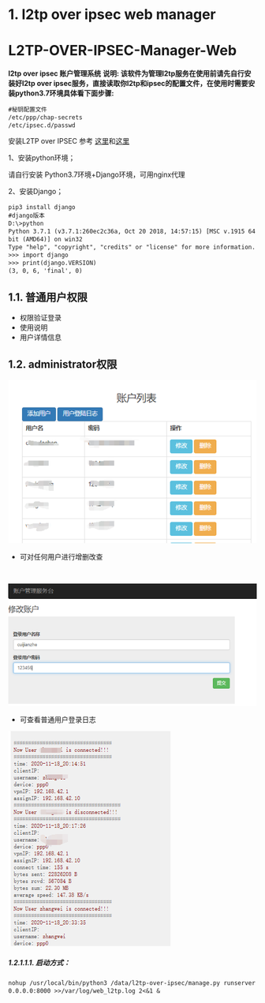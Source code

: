 # 1. l2tp over ipsec web manager

# L2TP-OVER-IPSEC-Manager-Web
**l2tp over ipsec 账户管理系统**
**说明: 该软件为管理l2tp服务在使用前请先自行安装好l2tp over ipsec服务，直接读取你l2tp和ipsec的配置文件，在使用时需要安装python3.7环境具体看下面步骤:**

```
#秘钥配置文件
/etc/ppp/chap-secrets
/etc/ipsec.d/passwd
```

安装L2TP over IPSEC 参考 [这里](https://github.com/hwdsl2/setup-ipsec-vpn)和[这里](https://github.com/xelerance/xl2tpd)

1、安装python环境；

请自行安装 Python3.7环境+Django环境，可用nginx代理

2、安装Django；

```
pip3 install django
#django版本
D:\>python
Python 3.7.1 (v3.7.1:260ec2c36a, Oct 20 2018, 14:57:15) [MSC v.1915 64 bit (AMD64)] on win32
Type "help", "copyright", "credits" or "license" for more information.
>>> import django
>>> print(django.VERSION)
(3, 0, 6, 'final', 0)
```



## 1.1. 普通用户权限
* 权限验证登录
* 使用说明
* 用户详情信息

## 1.2. administrator权限

![](https://github.com/cuijianzhe/l2tp-over-ipsec-web-manager/blob/master/images/admin.png?raw=true)

* 可对任何用户进行增删改查

![]()

![](https://github.com/cuijianzhe/l2tp-over-ipsec-web-manager/blob/master/images/edit.png?raw=true)

* 可查看普通用户登录日志

![](https://github.com/cuijianzhe/l2tp-over-ipsec-web-manager/blob/master/images/logfile.png?raw=true)



##### 1.2.1.1.1. 启动方式：
```
nohup /usr/local/bin/python3 /data/l2tp-over-ipsec/manage.py runserver 0.0.0.0:8000 >>/var/log/web_l2tp.log 2<&1 &
```
